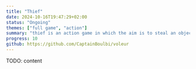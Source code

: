 ```yaml
---
title: "Thief"
date: 2024-10-16T19:47:29+02:00
status: "Ongoing"
themes: ["full game", "action"]
summary: "thief is an action game in which the aim is to steal an object from a map and escape before being caught."
progress: 10
github: https://github.com/CaptainBoulbi/voleur
---
```


TODO: content
